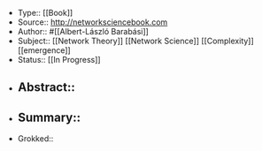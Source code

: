 - Type:: [[Book]]
- Source:: http://networksciencebook.com
- Author:: #[[Albert-László Barabási]]
- Subject:: [[Network Theory]] [[Network Science]] [[Complexity]] [[emergence]]
- Status:: [[In Progress]] 
- Abstract::
    - 
- Summary::
    - 
- Grokked::
